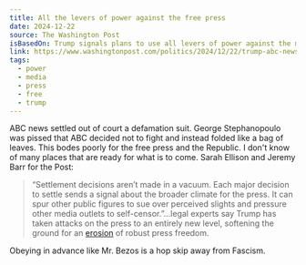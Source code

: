 ```yaml
---
title: All the levers of power against the free press
date: 2024-12-22
source: The Washington Post
isBasedOn: Trump signals plans to use all levers of power against the media
link: https://www.washingtonpost.com/politics/2024/12/22/trump-abc-news-settlement-george-stephanopoulos/
tags:
  - power
  - media
  - press
  - free
  - trump
---
```

ABC news settled out of court a defamation suit. George Stephanopoulo was pissed that ABC decided not to fight and instead folded like a bag of leaves. This bodes poorly for the free press and the Republic. I don't know of many places that are ready for what is to come. Sarah Ellison and Jeremy Barr for the Post:

>“Settlement decisions aren’t made in a vacuum. Each major decision to settle sends a signal about the broader climate for the press. It can spur other public figures to sue over perceived slights and pressure other media outlets to self-censor.”...legal experts say Trump has taken attacks on the press to an entirely new level, softening the ground for an [erosion](https://www.washingtonpost.com/politics/2024/11/01/trump-fcc-media-crackdown/?itid=lk_inline_manual_48) of robust press freedom.

Obeying in advance like Mr. Bezos is a hop skip away from Fascism.